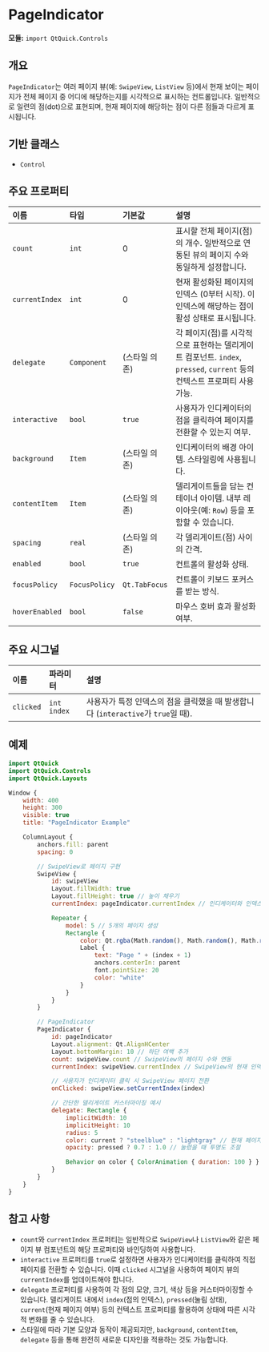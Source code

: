 # PageIndicator

**모듈:** `import QtQuick.Controls`

## 개요

`PageIndicator`는 여러 페이지 뷰(예: `SwipeView`, `ListView` 등)에서 현재 보이는 페이지가 전체 페이지 중 어디에 해당하는지를 시각적으로 표시하는 컨트롤입니다. 일반적으로 일련의 점(dot)으로 표현되며, 현재 페이지에 해당하는 점이 다른 점들과 다르게 표시됩니다.

## 기반 클래스

*   `Control`

## 주요 프로퍼티

| 이름             | 타입        | 기본값        | 설명                                                                                                 |
| :--------------- | :---------- | :------------ | :--------------------------------------------------------------------------------------------------- |
| `count`          | `int`       | 0             | 표시할 전체 페이지(점)의 개수. 일반적으로 연동된 뷰의 페이지 수와 동일하게 설정합니다.                     |
| `currentIndex`   | `int`       | 0             | 현재 활성화된 페이지의 인덱스 (0부터 시작). 이 인덱스에 해당하는 점이 활성 상태로 표시됩니다.             |
| `delegate`       | `Component` | (스타일 의존) | 각 페이지(점)를 시각적으로 표현하는 델리게이트 컴포넌트. `index`, `pressed`, `current` 등의 컨텍스트 프로퍼티 사용 가능. |
| `interactive`    | `bool`      | `true`        | 사용자가 인디케이터의 점을 클릭하여 페이지를 전환할 수 있는지 여부.                                        |
| `background`     | `Item`      | (스타일 의존) | 인디케이터의 배경 아이템. 스타일링에 사용됩니다.                                                         |
| `contentItem`    | `Item`      | (스타일 의존) | 델리게이트들을 담는 컨테이너 아이템. 내부 레이아웃(예: `Row`) 등을 포함할 수 있습니다.                        |
| `spacing`        | `real`      | (스타일 의존) | 각 델리게이트(점) 사이의 간격.                                                                         |
| `enabled`        | `bool`      | `true`        | 컨트롤의 활성화 상태.                                                                                  |
| `focusPolicy`    | `FocusPolicy`| `Qt.TabFocus` | 컨트롤이 키보드 포커스를 받는 방식.                                                                    |
| `hoverEnabled`   | `bool`      | `false`       | 마우스 호버 효과 활성화 여부.                                                                          |

## 주요 시그널

| 이름      | 파라미터 | 설명                                        |
| :-------- | :------- | :------------------------------------------ |
| `clicked` | `int index` | 사용자가 특정 인덱스의 점을 클릭했을 때 발생합니다 (`interactive`가 `true`일 때). |

## 예제

```qml
import QtQuick
import QtQuick.Controls
import QtQuick.Layouts

Window {
    width: 400
    height: 300
    visible: true
    title: "PageIndicator Example"

    ColumnLayout {
        anchors.fill: parent
        spacing: 0

        // SwipeView로 페이지 구현
        SwipeView {
            id: swipeView
            Layout.fillWidth: true
            Layout.fillHeight: true // 높이 채우기
            currentIndex: pageIndicator.currentIndex // 인디케이터와 인덱스 동기화

            Repeater {
                model: 5 // 5개의 페이지 생성
                Rectangle {
                    color: Qt.rgba(Math.random(), Math.random(), Math.random(), 1)
                    Label {
                        text: "Page " + (index + 1)
                        anchors.centerIn: parent
                        font.pointSize: 20
                        color: "white"
                    }
                }
            }
        }

        // PageIndicator
        PageIndicator {
            id: pageIndicator
            Layout.alignment: Qt.AlignHCenter
            Layout.bottomMargin: 10 // 하단 여백 추가
            count: swipeView.count // SwipeView의 페이지 수와 연동
            currentIndex: swipeView.currentIndex // SwipeView의 현재 인덱스와 연동

            // 사용자가 인디케이터 클릭 시 SwipeView 페이지 전환
            onClicked: swipeView.setCurrentIndex(index)

            // 간단한 델리게이트 커스터마이징 예시
            delegate: Rectangle {
                implicitWidth: 10
                implicitHeight: 10
                radius: 5
                color: current ? "steelblue" : "lightgray" // 현재 페이지면 파란색, 아니면 회색
                opacity: pressed ? 0.7 : 1.0 // 눌렸을 때 투명도 조절

                Behavior on color { ColorAnimation { duration: 100 } }
            }
        }
    }
}
```

## 참고 사항

*   `count`와 `currentIndex` 프로퍼티는 일반적으로 `SwipeView`나 `ListView`와 같은 페이지 뷰 컴포넌트의 해당 프로퍼티와 바인딩하여 사용합니다.
*   `interactive` 프로퍼티를 `true`로 설정하면 사용자가 인디케이터를 클릭하여 직접 페이지를 전환할 수 있습니다. 이때 `clicked` 시그널을 사용하여 페이지 뷰의 `currentIndex`를 업데이트해야 합니다.
*   `delegate` 프로퍼티를 사용하여 각 점의 모양, 크기, 색상 등을 커스터마이징할 수 있습니다. 델리게이트 내에서 `index`(점의 인덱스), `pressed`(눌림 상태), `current`(현재 페이지 여부) 등의 컨텍스트 프로퍼티를 활용하여 상태에 따른 시각적 변화를 줄 수 있습니다.
*   스타일에 따라 기본 모양과 동작이 제공되지만, `background`, `contentItem`, `delegate` 등을 통해 완전히 새로운 디자인을 적용하는 것도 가능합니다. 